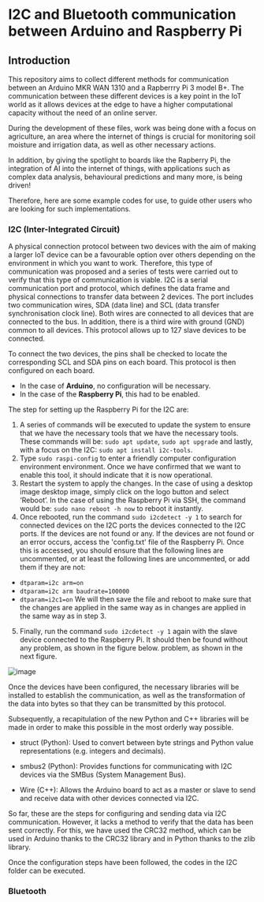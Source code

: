 # I2C and Bluetooth communication between Arduino and Raspberry Pi

## Introduction
This repository aims to collect different methods for communication between an Arduino MKR WAN 1310 and a Rapberrry Pi 3 model B+. The communication between these different devices is a key point in the IoT world as it allows devices at the edge to have a higher computational capacity without the need of an online server. 

During the development of these files, work was being done with a focus on agriculture, an area where the internet of things is crucial for monitoring soil moisture and irrigation data, as well as other necessary actions. 

In addition, by giving the spotlight to boards like the Rapberry Pi, the integration of AI into the internet of things, with applications such as complex data analysis, behavioural predictions and many more, is being driven!

Therefore, here are some example codes for use, to guide other users who are looking for such implementations.

### I2C (Inter-Integrated Circuit)
A physical connection protocol between two devices with the aim of making a larger IoT device can be a favourable option over others depending on the environment in which you want to work. Therefore, this type of communication was proposed and a series of tests were carried out to verify that this type of communication is viable. I2C is a serial communication port and protocol, which defines the data frame and physical connections to transfer data between 2 devices. The port includes two communication wires, SDA (data line) and SCL (data transfer synchronisation clock line). Both wires are connected to all devices that are connected to the bus. In addition, there is a third wire with ground (GND) common to all devices. This protocol allows up to 127 slave devices to be connected.

To connect the two devices, the pins shall be checked to locate the corresponding SCL and SDA pins on each board. This protocol is then configured on each board.
- In the case of **Arduino**, no configuration will be necessary.
- In the case of the **Raspberry Pi**, this had to be enabled.

The step for setting up the Raspberry Pi for the I2C are:
1. A series of commands will be executed to update the system to ensure that we have the necessary tools that we have the necessary tools. These commands will be: ```sudo apt update```, ```sudo apt upgrade``` and lastly, with a focus on the I2C: ```sudo apt install i2c-tools```.
2. Type ```sudo raspi-config``` to enter a friendly computer configuration environment environment. Once we have confirmed that we want to enable this tool, it should indicate that it is now operational.
3. Restart the system to apply the changes. In the case of using a desktop image desktop image, simply click on the logo button and select ‘Reboot’. In the case of using the Raspberry Pi via SSH, the command would be: ```sudo nano reboot -h now``` to reboot it instantly.
4. Once rebooted, run the command ```sudo i2cdetect -y 1``` to search for connected devices on the I2C ports the devices connected to the I2C ports. If the devices are not found or any. If the devices are not found or an error occurs, access the 'config.txt' file of the Raspberry Pi. Once this is accessed, you should ensure that the following lines are uncommented, or at least the following lines are uncommented, or add them if they are not:
  - ```dtparam=i2c arm=on```
  - ```dtparam=i2c arm baudrate=100000```
  - ```dtparam=i2c1=on```
We will then save the file and reboot to make sure that the changes are applied in the same way as in
changes are applied in the same way as in step 3.
5. Finally, run the command ```sudo i2cdetect -y 1``` again with the slave device connected to the Raspberry Pi. It should then be found without any problem, as shown in the figure below.
problem, as shown in the next figure.

![image](https://github.com/user-attachments/assets/b5ab9874-c346-485e-bd1c-104fdb2218de)

Once the devices have been configured, the necessary libraries will be installed to establish the communication, as well as the transformation of the data into bytes so that they can be transmitted by this protocol.

Subsequently, a recapitulation of the new Python and C++ libraries will be made in order to make this possible in the most orderly way possible.

- struct (Python): Used to convert between byte strings and Python value representations (e.g. integers and decimals).

- smbus2 (Python): Provides functions for communicating with I2C devices via the SMBus (System Management Bus).

- Wire (C++): Allows the Arduino board to act as a master or slave to send and receive data with other devices connected via I2C.

So far, these are the steps for configuring and sending data via I2C communication. However, it lacks a method to verify that the data has been sent correctly. For this, we have used the CRC32 method, which can be used in Arduino thanks to the CRC32 library and in Python thanks to the zlib library.

Once the configuration steps have been followed, the codes in the I2C folder can be executed.

### Bluetooth


